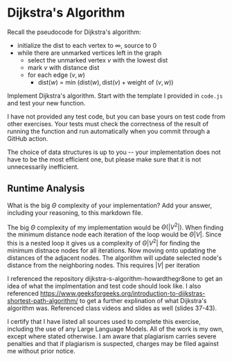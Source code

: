# Dijkstra's Algorithm

Recall the pseudocode for Dijkstra's algorithm:
- initialize the dist to each vertex to $\infty$, source to 0
- while there are unmarked vertices left in the graph
    - select the unmarked vertex $v$ with the lowest dist
    - mark $v$ with distance dist
    - for each edge $(v,w)$
        - dist($w$) = min $\left(\textrm{dist}(w), \textrm{dist}(v) + \textrm{weight of }(v, w)\right)$

Implement Dijkstra's algorithm. Start with the template I provided in `code.js`
and test your new function.

I have not provided any test code, but you can base yours on test code from
other exercises. Your tests must check the correctness of the result of running
the function and run automatically when you commit through a GitHub action.

The choice of data structures is up to you -- your implementation does not have
to be the most efficient one, but please make sure that it is not unnecessarily
inefficient.

## Runtime Analysis

What is the big $\Theta$ complexity of your implementation? Add your
answer, including your reasoning, to this markdown file.

The big $\Theta$ complexity of my implementation would be $\Theta(|V^2|)$. When finding the minimum distance node each iteration of the loop would be $\Theta|V|$. Since this is a nested loop it gives us a complexity of $\Theta|V^2|$ for finding the minimum distnace nodes for all iterations. Now moving onto updating the distances of the adjacent nodes. The algorithm will update selected node's distance from the neighboring nodes. This requires $|V|$ per iteration   

I referenced the repository dijkstra-s-algorithm-howardthegr8one to get an idea of what the implmentation and test code should look like. I also referenced https://www.geeksforgeeks.org/introduction-to-dijkstras-shortest-path-algorithm/ to get a further explination of what Dijkstra's algorithm was. Referenced class videos and slides as well (slides 37-43). 

I certify that I have listed all sources used to complete this exercise, including the use
of any Large Language Models. All of the work is my own, except where stated
otherwise. I am aware that plagiarism carries severe penalties and that if plagiarism is
suspected, charges may be filed against me without prior notice.
